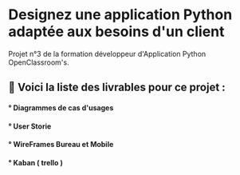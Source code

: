# Designez une application Python adaptée aux besoins d'un client


Projet n°3 de la formation développeur d'Application Python OpenClassroom's.


## :pushpin: Voici la liste des livrables pour ce projet :

#### ° Diagrammes de cas d'usages
#### ° User Storie
#### ° WireFrames Bureau et Mobile
#### ° Kaban ( trello )

